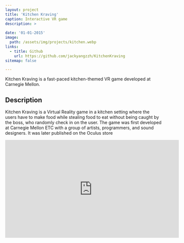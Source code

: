 ```yaml
---
layout: project
title: 'Kitchen Kraving'
caption: Interactive VR game
description: >
  
date: '01-01-2015'
image: 
  path: /assets/img/projects/kitchen.webp
links:
  - title: Github
    url: https://github.com/jackyangzzh/KitchenKraving
sitemap: false

---
```

Kitchen Kraving is a fast-paced kitchen-themed VR game developed at Carnegie Mellon.

## Description
Kitchen Kraving is a Virtual Reality game in a kitchen setting where the users have to make food while stealing food to eat without being caught by the boss, who randomly check in on the user. The game was first developed at Carnegie Mellon ETC with a group of artists, programmers, and sound designers. It was later published on the Oculus store
<iframe width="560" height="315" src="https://www.youtube.com/embed/Gw54KtgTQhQ?si=sPtl6AlYm7bzAdcv" title="YouTube video player" frameborder="0" allow="accelerometer; autoplay; clipboard-write; encrypted-media; gyroscope; picture-in-picture; web-share" referrerpolicy="strict-origin-when-cross-origin" allowfullscreen></iframe>